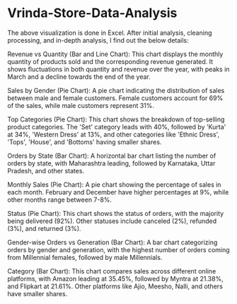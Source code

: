 # Vrinda-Store-Data-Analysis

The above visualization is done in Excel. 
After initial analysis, cleaning processing, and in-depth analysis, I find out the below details:

Revenue vs Quantity (Bar and Line Chart): This chart displays the monthly quantity of products sold and the corresponding revenue generated. It shows fluctuations in both quantity and revenue over the year, with peaks in March and a decline towards the end of the year.

Sales by Gender (Pie Chart): A pie chart indicating the distribution of sales between male and female customers. Female customers account for 69% of the sales, while male customers represent 31%.

Top Categories (Pie Chart): This chart shows the breakdown of top-selling product categories. The 'Set' category leads with 40%, followed by 'Kurta' at 34%, 'Western Dress' at 13%, and other categories like 'Ethnic Dress', 'Tops', 'House', and 'Bottoms' having smaller shares.

Orders by State (Bar Chart): A horizontal bar chart listing the number of orders by state, with Maharashtra leading, followed by Karnataka, Uttar Pradesh, and other states.

Monthly Sales (Pie Chart): A pie chart showing the percentage of sales in each month. February and December have higher percentages at 9%, while other months range between 7-8%.

Status (Pie Chart): This chart shows the status of orders, with the majority being delivered (92%). Other statuses include canceled (2%), refunded (3%), and returned (3%).

Gender-wise Orders vs Generation (Bar Chart): A bar chart categorizing orders by gender and generation, with the highest number of orders coming from Millennial females, followed by male Millennials.

Category (Bar Chart): This chart compares sales across different online platforms, with Amazon leading at 35.45%, followed by Myntra at 21.38%, and Flipkart at 21.61%. Other platforms like Ajio, Meesho, Nalli, and others have smaller shares.
